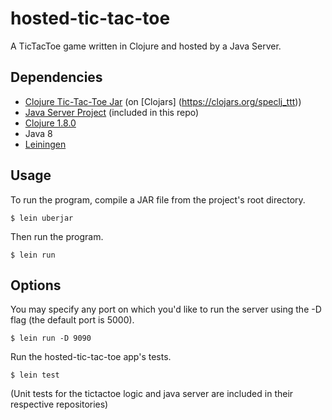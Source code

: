 # hosted-tic-tac-toe

 A TicTacToe game written in Clojure and hosted by a Java Server.

## Dependencies

- [Clojure Tic-Tac-Toe Jar](https://github.com/catmclough/clojure-tictactoe) (on [Clojars] (https://clojars.org/speclj_ttt))
- [Java Server Project](https://github.com/catmclough/java-http-server) (included in this repo)
- [Clojure 1.8.0](http://clojure.org/community/downloads)
- Java 8
- [Leiningen](http://leiningen.org/)

## Usage

To run the program, compile a JAR file from the project's root directory.

    $ lein uberjar

Then run the program.

    $ lein run

## Options

You may specify any port on which you'd like to run the server using the -D flag (the default port is 5000).

    $ lein run -D 9090

Run the hosted-tic-tac-toe app's tests.

    $ lein test

(Unit tests for the tictactoe logic and java server are included in their respective repositories)
